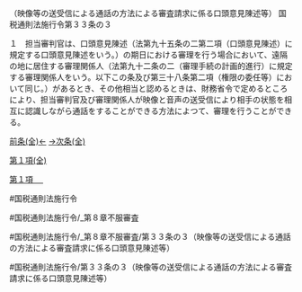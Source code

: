 （映像等の送受信による通話の方法による審査請求に係る口頭意見陳述等）
国税通則法施行令第３３条の３

１　担当審判官は、口頭意見陳述（法第九十五条の二第二項（口頭意見陳述）に規定する口頭意見陳述をいう。）の期日における審理を行う場合において、遠隔の地に居住する審理関係人（法第九十二条の二（審理手続の計画的進行）に規定する審理関係人をいう。以下この条及び第三十八条第二項（権限の委任等）において同じ。）があるとき、その他相当と認めるときは、財務省令で定めるところにより、担当審判官及び審理関係人が映像と音声の送受信により相手の状態を相互に認識しながら通話をすることができる方法によつて、審理を行うことができる。

[前条(全)←](国税通則法施行＿令＿第３３条の２_.md)    [→次条(全)](国税通則法施行＿令＿第３４条_.md)

[第１項(全)](国税通則法施行＿令＿第３３条の３第１項_.md)  

[第１項 　 ](国税通則法施行＿令＿第３３条の３第１項.md)  

#国税通則法施行令

#国税通則法施行令/_第８章不服審査

#国税通則法施行令/_第８章不服審査/第３３条の３（映像等の送受信による通話の方法による審査請求に係る口頭意見陳述等）

#国税通則法施行令/第３３条の３（映像等の送受信による通話の方法による審査請求に係る口頭意見陳述等）

